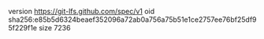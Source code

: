 version https://git-lfs.github.com/spec/v1
oid sha256:e85b5d6324beaef352096a72ab0a756a75b51e1ce2757ee76bf25df95f229f1e
size 7236
